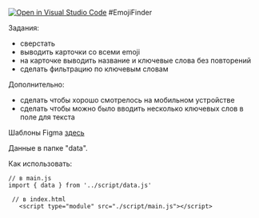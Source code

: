 [![Open in Visual Studio Code](https://classroom.github.com/assets/open-in-vscode-718a45dd9cf7e7f842a935f5ebbe5719a5e09af4491e668f4dbf3b35d5cca122.svg)](https://classroom.github.com/online_ide?assignment_repo_id=11742819&assignment_repo_type=AssignmentRepo)
#EmojiFinder

Задания:
  - сверстать
  - выводить карточки со всеми emoji
  - на карточке выводить название и ключевые слова без повторений
  - сделать фильтрацию по ключевым словам

Дополнительно:
  - сделать чтобы хорошо смотрелось на мобильном устройстве
  - сделать чтобы можно было вводить несколько ключевых слов в поле для текста

  Шаблоны Figma [здесь](https://e-learn.petrocollege.ru/mod/url/view.php?id=242920)

  Данные в папке "data".

  Как использовать: 

  ```
  // в main.js
  import { data } from '../script/data.js'

  ```

 ```
  // в index.html
    <script type="module" src="./script/main.js"></script>
  
  ```


